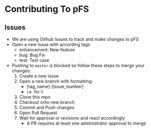 # Contributing To pFS

## Issues
* We are using Github Issues to track and make changes to pFS
* Open a new Issue with according tags
  * enhancement: New feature
  * bug: Bug Fix
  * test: Test case
* Pushing to `master` is blocked so follow these steps to merge your changes:
  1. Create a new Issue
  2. Open a new branch with formatting:
      * [tag_name]-[issue_number]
      * i.e. fix-1
  3. Clone this repo
  4. Checkout onto new branch
  5. Commit and Push changes
  6. Open Pull Request
  7. Wait for approval or revisions and react accordingly
      * A PR requires at least one administrator approval to merge
